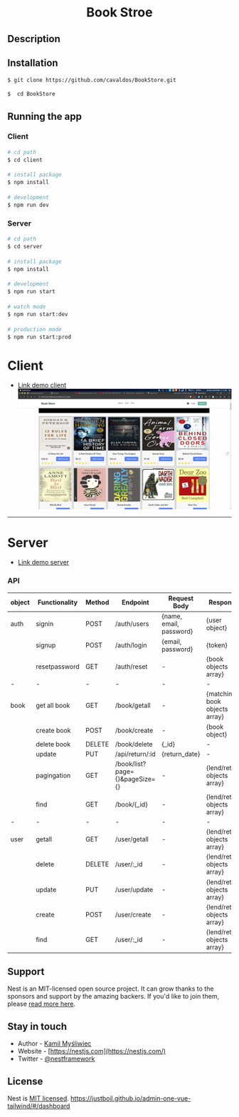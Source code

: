 # <center>Book Stroe</center>

## Description

## Installation

```bash
$ git clone https://github.com/cavaldos/BookStore.git
```

```bash
$  cd BookStore
```

## Running the app

### Client

```bash
# cd path
$ cd client

# install package
$ npm install

# development
$ npm run dev
```

### Server

```bash
# cd path
$ cd server

# install package
$ npm install

# development
$ npm run start

# watch mode
$ npm run start:dev

# production mode
$ npm run start:prod
```

# Client

- <a href="https://cellphone-4mvpos8n0-cavaldos.vercel.app/">Link demo client</a>
  ![Screenshot from 2022-12-11 19-30-20](https://github.com/cavaldos/BookStore/blob/main/screen/home.png)

---

# Server

- <a href="">Link demo server</a>

### API

| object | Functionality | Method | Endpoint                       | Request Body            | Response                      |
| ------ | ------------- | ------ | ------------------------------ | ----------------------- | ----------------------------- |
| auth   | signin        | POST   | /auth/users                    | {name, email, password} | {user object}                 |
|        | signup        | POST   | /auth/login                    | {email, password}       | {token}                       |
|        | resetpassword | GET    | /auth/reset                    | -                       | {book objects array}          |
| -      | -             | -      | -                              | -                       | -                             |
| book   | get all book  | GET    | /book/getall                   | -                       | {matching book objects array} |
|        | create book   | POST   | /book/create                   | -                       | {book object}                 |
|        | delete book   | DELETE | /book/delete                   | {\_id}                  | -                             |
|        | update        | PUT    | /api/return/:id                | {return_date}           | -                             |
|        | pagingation   | GET    | /book/list?page={}&pageSize={} | -                       | {lend/return objects array}   |
|        | find          | GET    | /book/{\_id}                   | -                       | {lend/return objects array}   |
| -      | -             | -      | -                              | -                       | -                             |
| user   | getall        | GET    | /user/getall                   | -                       | {lend/return objects array}   |
|        | delete        | DELETE | /user/:\_id                    | -                       | {lend/return objects array}   |
|        | update        | PUT    | /user/update                   | -                       | {lend/return objects array}   |
|        | create        | POST   | /user/create                   | -                       | {lend/return objects array}   |
|        | find          | GET    | /user/:\_id                    | -                       | {lend/return objects array}   |

## Support

Nest is an MIT-licensed open source project. It can grow thanks to the sponsors and support by the amazing backers. If you'd like to join them, please [read more here](https://docs.nestjs.com/support).

## Stay in touch

- Author - [Kamil Myśliwiec](https://kamilmysliwiec.com)
- Website - [https://nestjs.com](https://nestjs.com/)
- Twitter - [@nestframework](https://twitter.com/nestframework)

## License

Nest is [MIT licensed](LICENSE).
https://justboil.github.io/admin-one-vue-tailwind/#/dashboard
